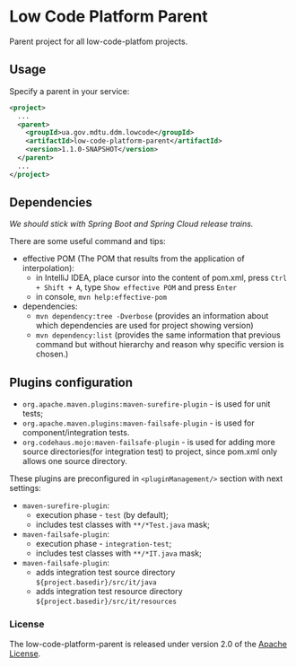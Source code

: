 # Low Code Platform Parent
Parent project for all low-code-platfom projects.

## Usage
Specify a parent in your service:
```xml
<project>
  ...
  <parent>
    <groupId>ua.gov.mdtu.ddm.lowcode</groupId>
    <artifactId>low-code-platform-parent</artifactId>
    <version>1.1.0-SNAPSHOT</version>
  </parent>
  ...
</project>
```

## Dependencies
*We should stick with Spring Boot and Spring Cloud release trains.*

There are some useful command and tips:
* effective POM (The POM that results from the application of interpolation):
    * in IntelliJ IDEA, place cursor into the content of pom.xml, press `Ctrl + Shift + A`,
      type `Show effective POM` and press `Enter`
    * in console, `mvn help:effective-pom`
* dependencies:
    * `mvn dependency:tree -Dverbose` (provides an information about which dependencies are used for project showing version)
    * `mvn dependency:list` (provides the same information that previous command but without hierarchy and reason why specific version is chosen.)

## Plugins configuration

* `org.apache.maven.plugins:maven-surefire-plugin` - is used for unit tests;
* `org.apache.maven.plugins:maven-failsafe-plugin` - is used for component/integration tests.
* `org.codehaus.mojo:maven-failsafe-plugin` - is used for adding more source directories(for integration test) to project, since pom.xml only allows one source directory.

These plugins are preconfigured in `<pluginManagement/>` section with next settings:
* `maven-surefire-plugin`:
    * execution phase - `test` (by default);
    * includes test classes with `**/*Test.java` mask;
* `maven-failsafe-plugin`:
    * execution phase - `integration-test`;
    * includes test classes with `**/*IT.java` mask;
* `maven-failsafe-plugin`:
    * adds integration test source directory `${project.basedir}/src/it/java`
    * adds integration test resource directory `${project.basedir}/src/it/resources`

### License

The low-code-platform-parent is released under version 2.0 of
the [Apache License](https://www.apache.org/licenses/LICENSE-2.0).